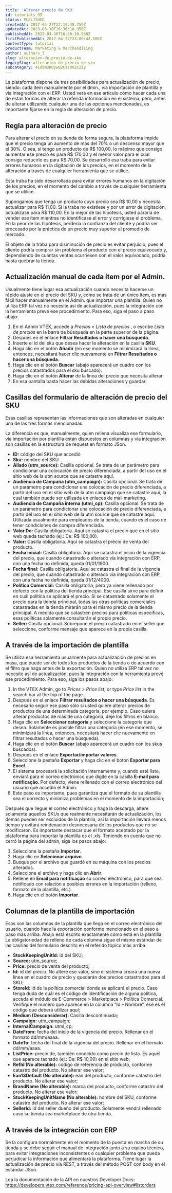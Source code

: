 ```yaml
---
title: 'Alterar precio de SKU'
id: tutorials_95
status: PUBLISHED
createdAt: 2017-04-27T22:19:48.759Z
updatedAt: 2023-03-30T16:36:10.950Z
publishedAt: 2023-03-30T16:36:10.950Z
firstPublishedAt: 2017-04-27T23:00:42.506Z
contentType: tutorial
productTeam: Marketing & Merchandising
author: authors_3
slug: alteracion-de-precio-de-sku
legacySlug: alteracion-de-precio-de-sku
subcategory: 4id9W3RDyw02CasOm2C2iy
---
```


La plataforma dispone de tres posibilidades para actualización de precio, siendo: cada ítem manualmente por el dmin., vía importación de plantilla y vía integración con el ERP. Usted verá en ese artículo cómo hacer cada una de estas formas de alterar la referida información en el sistema, pero, antes de alterar utilizando cualquier una de las opciones mencionadas, es importante fijarse en la regla de alteración de precio.

## Regla para alteración de precio

Para alterar el precio en su tienda de forma segura, la plataforma impide que el precio tenga un aumento de más del 70% o un descenso mayor que el 30%. O sea, si tengo un producto de R$ 100,00, lo máximo que consigo aumentar ese precio es para R$ 170,00 y el menor valor para el cual consigo reducirlo es para R$ 70,00. Se desarrolló esa traba para evitar errores humanos en la digitación de los precios, en el momento de la alteración a través de cualquier herramienta que se utilice.

Esta traba ha sido desarrollada para evitar errores humanos en la digitación de los precios, en el momento del cambio a través de cualquier herramienta que se utilice.

Supongamos que tenga un producto cuyo precio sea R$ 10,00 y necesita actualizar para R$ 11,00. Si la traba no existiese y por un error de digitación, actualizase para R$ 110,00. En la mejor de las hipótesis, usted pararía de vender ese ítem mientras no identificase el error y corrigiese el problema. En la peor de las hipótesis, perdería la confianza del cliente y podría ser procesado por la práctica de un precio muy superior al promedio de mercado.

El objeto de la traba para disminución de precio es evitar perjuicio, pues el cliente podría comprar sin problema el producto con el precio equivocado y, dependiendo de cuántas ventas ocurriesen con el valor equivocado, podría hasta quebrar la tienda.

## Actualización manual de cada ítem por el Admin.

Usualmente tiene lugar esa actualización cuando necesita hacerse un rápido ajuste en el precio del SKU y, como se trata de un único ítem, es más fácil hacer manualmente en el Admin. que importar una plantilla. Quien no utiliza ERP tal vez no necesite así de actualización, pues la integración con la herramienta prevé ese procedimiento. Para eso, siga el paso a paso abajo:

1. En el Admin VTEX, accede a *Precios > Lista de precios* , o escribe *Lista de precios* en la barra de búsqueda en la parte superior de la página.
2. Después en el enlace __Filtrar Resultados o hacer una búsqueda__. 
3. Inserte el id del sku que desea hacer la alteración en la casilla __SKU__.
4. Haga clic en el botón __Añadir__ (en ese momento se minimizará la línea, entonces, necesitará hacer clic nuevamente en __Filtrar Resultados o hacer una búsqueda__. 
5. Haga clic en el botón __Buscar__ (abajo aparecerá un cuadro con los precios catastrados para el sku buscado).
6. Haga clic en el botón __Alterar__ de la línea del precio que necesita alterar.
7. En esa pantalla basta hacer las debidas alteraciones y guardar.

## Casillas del formulario de alteración de precio del SKU

Esas casillas representan las informaciones que son alteradas en cualquier una de las tres formas mencionadas.

La diferencia es que, manualmente, quien rellena visualiza ese formulario, vía importación por plantilla están dispuestos en columnas y vía integración son casillas en la estructura de request en formato JSon.

- **ID:** código del SKU que accedió
- **Sku:** nombre del SKU
- **Aliado (utm_source):** Casilla opcional. Se trata de un parámetro para condicionar una colocación de precio diferenciada, a partir del uso en el sitio web de la utm source que se catastre aquí.
- **Audiencia de Campaña (utm_campaign):** Casilla opcional. Se trata de un parámetro para condicionar una colocación de precio diferenciada, a partir del uso en el sitio web de la utm campaign que se catastre aquí, la cual también puede ser utilizada en enlaces de mail marketing.
- **Audiencia de Campaña interna (utmi_cp):** Casilla opcional. Se trata de un parámetro para condicionar una colocación de precio diferenciada, a partir del uso en el sitio web de la utm source que se catastre aquí. Utilizada usualmente para empleados de la tienda, cuando es el caso de tener condiciones de compra diferenciada.
- **Valor De:** Casilla obligatoria. Aquí se catastra el precio que en el sitio web queda tachado (ej.: De: R$ 100,00).
- **Valor:** Casilla obligatoria. Aquí se catastra el precio de venta del producto.
- **Fecha inicial:** Casilla obligatoria. Aquí se catastra el inicio de la vigencia del precio, que cuando catastrado o alterado vía integración con ERP, con una fecha no definida, queda 01/01/1900.
- **Fecha final:** Casilla obligatoria. Aquí se catastra el final de la vigencia del precio, que cuando catastrado o alterado vía integración con ERP, con una fecha no definida, queda 31/12/4000.
- **Política Comercial:** Casilla obligatoria, pero ya viene rellenado por defecto con la política del tienda principal. Ese casilla sirve para definir en cuál política se aplicará el precio. Si se catastrado solamente el precio para la tienda principal, todas las otras políticas comerciales catastradas en la tienda mirarán para el mismo precio de la tienda principal. A medida que se catastren precios para políticas específicas, esas políticas solamente consultarán el propio precio.
- **Seller:** Casilla opcional. Sobrepone el precio catastrado en el seller que seleccione, conforme mensaje que aparece en la propia casilla.

## A través de la importación de plantilla

Se utiliza esa herramienta usualmente para actualización de precios en masa, que puede ser de todos los productos de la tienda o de acuerdo con el filtro que haga antes de la exportación. Quien no utiliza ERP tal vez no necesite así de actualización, pues la integración con la herramienta prevé ese procedimiento. Para eso, siga los pasos abajo:

1. In the VTEX Admin, go to *Prices > Price list*, or type *Price list* in the search bar at the top of the page.
2. Después en el enlace __Filtrar resultados o hacer una búsqueda__. Es necesario seguir ese paso sólo si usted quiere alterar precios de productos de una determinada categoría, por ejemplo. Caso quiera alterar productos de más de una categoría, deje los filtros en blanco.
3. Haga clic en __Seleccionar categoría__ y seleccione la categoría que desea. Solamente es posible filtrar una categoría (en ese momento, se minimizará la línea, entonces, necesitará hacer clic nuevamente en filtrar resultados o hacer una búsqueda).
4. Haga clic en el botón __Buscar__ (abajo aparecerá un cuadro con los skus buscados).
5. Después en el enlace __Exportar/importar valores__.
6. Seleccione la pestaña __Exportar__ y haga clic en el botón __Exportar para Excel__. 
7. El sistema procesará la solicitación internamente y, cuando esté listo, enviará para el correo electrónico que digite en la casilla __E-mail para notificação__. Por defecto, viene rellenado con el correo electrónico del usuario que accedió el Admin.
8. Este paso es importante, pues garantiza que el formato de su plantilla sea el correcto y minimiza problemas en el momento de la importación;

Después que llegue el correo electrónico y haga la descarga, altere solamente aquellos SKUs que realmente necesitarán de actualización, los demás pueden ser excluidos de la plantilla, así la importación llevará menos tiempo y evitará reindexación desnecesaria de los productos que no se modificaron. Es importante destacar que el formato aceptado por la plataforma para importar la plantilla es el .xls. Teniendo en cuenta que no cerró la página del admin, siga los pasos abajo:

1. Seleccione la pestaña __Importar__.
2. Haga clic en __Selecionar arquivo__.
3. Busque por el archivo que guardó en su máquina con los precios alterados.
4. Seleccione el archivo y haga clic en __Abrir__.
5. Rellene en __Email para notificação__ su correo electrónico, para que sea notificado con relación a posibles errores en la importación (relleno, formato de la plantilla, etc.).
6. Haga clic en el botón __Importar__.

## Columnas de la plantilla de importación

Esas son las columnas de la plantilla que llega en el correo electrónico del usuario, cuando hace la exportación conforme mencionado en el paso a paso más arriba. Abajo está escrito exactamente como está en la plantilla. La obligatoriedad de relleno de cada columna sigue el mismo estándar de las casillas del formulario descrito en el referido tópico más arriba.

- **StockKeepingUnitId:** id del SKU;
- **Source:** utm\_source;
- **Price:** precio de venta del producto;
- **Id:** id del precio. No altere ese valor, sino el sistema creará una nueva línea en el cuadro de precio y quedarán dos precios catastrados para el SKU;
- **StoreId:** id de la política comercial donde se aplicará el precio. Caso tenga duda de cuál es el código de identificación de alguna política, acceda el módulo de E-Commerce &gt; Marketplace &gt; Política Comercial. Verifique el número que aparece en la columna “Id &#8211; Nombre”, ese es el código que deberá utilizar aquí;
- **Medium (Desconsiderar):** Casilla descontinuada;
- **Campaign:** utm\_campaign;
- **InternalCampaign:** utmi\_cp;
- **DateFrom:** fecha del inicio de la vigencia del precio. Rellenar en el formato dd/mm/aaaa.
- **DateTo:** fecha del final de la vigencia del precio. Rellenar en el formato dd/mm/aaaa.
- **ListPrice:** precio de, también conocido como precio de lista. Es aquél que aparece tachado (ej.: De: R$ 10,00) en el sitio web;
- **RefId (No alterable):** código de referencia de producto, conforme catastro del producto. No alterar ese valor;
- **Ean13Default (No alterable):** ean del producto, conforme catastro del producto. No alterar ese valor;
- **BrandName (No alterable):** marca del producto, conforme catastro del producto. No alterar ese valor;
- **StockKeepingUnitName (No alterable):** nombre del SKU, conforme catastro del producto. No alterar ese valor;
- **SellerId:** id del seller dueño del producto. Solamente vendrá rellenado caso su tienda sea marketplace de otra tienda.

## A través de la integración con ERP

Se la configura normalmente en el momento de la puesta en marcha de su tienda y se debe seguir el manual de integración junto a su equipo técnico, para evitar integraciones inconsistentes o cualquier problema que pueda perjudicar la información que alimentará la plataforma. Tiene lugar la actualización de precio vía REST, a través del método POST con body en el estándar JSon.

Lea la documentación de la API en nuestros Developer Docs:
https://developers.vtex.com/reference/pricing-api-overview#listorders
